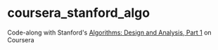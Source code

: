 # coursera_stanford_algo

Code-along with Stanford's [Algorithms: Design and Analysis, Part 1](https://www.coursera.org/course/algo) on Coursera

